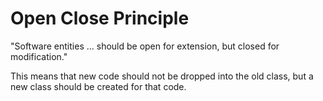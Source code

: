 ﻿# Open Close Principle

"Software entities ... should be open for extension, but closed for modification."

This means that new code should not be dropped into the old class, but a new class should be created for that code.
